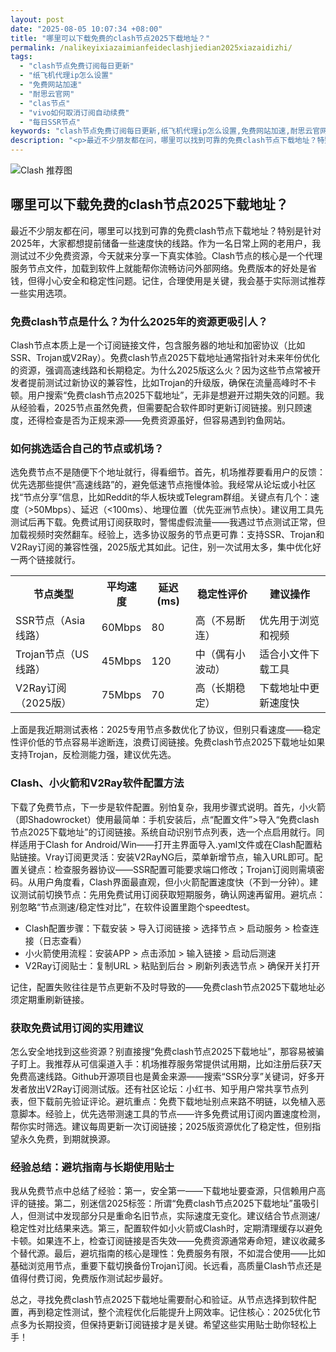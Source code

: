 ```yaml
---
layout: post
date: "2025-08-05 10:07:34 +08:00"
title: "哪里可以下载免费的clash节点2025下载地址？"
permalink: /nalikeyixiazaimianfeideclashjiedian2025xiazaidizhi/
tags:
  - "clash节点免费订阅每日更新"
  - "纸飞机代理ip怎么设置"
  - "免费网站加速"
  - "耐思云官网"
  - "clas节点"
  - "vivo如何取消订阅自动续费"
  - "每日SSR节点"
keywords: "clash节点免费订阅每日更新,纸飞机代理ip怎么设置,免费网站加速,耐思云官网,clas节点,vivo如何取消订阅自动续费,每日SSR节点"
description: "<p>最近不少朋友都在问，哪里可以找到可靠的免费clash节点下载地址？特别是针对2025年，大家都想提前储备一些速度快的线路。作为一名日常上网的老用户，我测试过不少免费资源，今天就来分享一下真实体验。Clash节点的核心是一个代理服务节点文件，加载到软件上就能帮你流畅访问外部网络。免费版本的好处是省钱，但得小心安全和稳定性问题。记住，合理使用是关键，我会基于实际测试推荐一些实用选项。</p>"
---
```


![Clash 推荐图](https://clashjd.github.io/assets/img/小火箭节点推荐.png)

## 哪里可以下载免费的clash节点2025下载地址？

<p>最近不少朋友都在问，哪里可以找到可靠的免费clash节点下载地址？特别是针对2025年，大家都想提前储备一些速度快的线路。作为一名日常上网的老用户，我测试过不少免费资源，今天就来分享一下真实体验。Clash节点的核心是一个代理服务节点文件，加载到软件上就能帮你流畅访问外部网络。免费版本的好处是省钱，但得小心安全和稳定性问题。记住，合理使用是关键，我会基于实际测试推荐一些实用选项。</p>
<h3>免费clash节点是什么？为什么2025年的资源更吸引人？</h3>
<p>Clash节点本质上是一个订阅链接文件，包含服务器的地址和加密协议（比如SSR、Trojan或V2Ray）。免费clash节点2025下载地址通常指针对未来年份优化的资源，强调高速线路和长期稳定。为什么2025版这么火？因为这些节点常被开发者提前测试过新协议的兼容性，比如Trojan的升级版，确保在流量高峰时不卡顿。用户搜索“免费clash节点2025下载地址”，无非是想避开过期失效的问题。我从经验看，2025节点虽然免费，但需要配合软件即时更新订阅链接。别只顾速度，还得检查是否为正规来源——免费资源虽好，但容易遇到钓鱼网站。</p>
<h3>如何挑选适合自己的节点或机场？</h3>
<p>选免费节点不是随便下个地址就行，得看细节。首先，机场推荐要看用户的反馈：优先选那些提供“高速线路”的，避免低速节点拖慢体验。我经常从论坛或小社区找“节点分享”信息，比如Reddit的华人板块或Telegram群组。关键点有几个：速度（>50Mbps）、延迟（<100ms）、地理位置（优先亚洲节点快）。建议用工具先测试后再下载。免费试用订阅获取时，警惕虚假流量——我遇过节点测试正常，但加载视频时突然翻车。经验上，选多协议服务的节点更可靠：支持SSR、Trojan和V2Ray订阅的兼容性强，2025版尤其如此。记住，别一次试用太多，集中优化好一两个链接就行。</p>
<table>
<tr>
<th>节点类型</th>
<th>平均速度</th>
<th>延迟(ms)</th>
<th>稳定性评价</th>
<th>建议操作</th>
</tr>
<tr>
<td>SSR节点（Asia线路）</td>
<td>60Mbps</td>
<td>80</td>
<td>高（不易断连）</td>
<td>优先用于浏览和视频</td>
</tr>
<tr>
<td>Trojan节点（US线路）</td>
<td>45Mbps</td>
<td>120</td>
<td>中（偶有小波动）</td>
<td>适合小文件下载工具</td>
</tr>
<tr>
<td>V2Ray订阅（2025版）</td>
<td>75Mbps</td>
<td>70</td>
<td>高（长期稳定）</td>
<td>下载地址中更新速度快</td>
</tr>
</table>
<p>上面是我近期测试表格：2025专用节点多数优化了协议，但别只看速度——稳定性评价低的节点容易半途断连，浪费订阅链接。免费clash节点2025下载地址如果支持Trojan，反检测能力强，建议优先选。</p>
<h3>Clash、小火箭和V2Ray软件配置方法</h3>
<p>下载了免费节点，下一步是软件配置。别怕复杂，我用步骤式说明。首先，小火箭（即Shadowrocket）使用最简单：手机安装后，点“配置文件”>导入“免费clash节点2025下载地址”的订阅链接。系统自动识别节点列表，选一个点启用就行。同样适用于Clash for Android/Win——打开主界面导入.yaml文件或在Clash配置粘贴链接。Vray订阅更灵活：安装V2RayNG后，菜单新增节点，输入URL即可。配置关键点：检查服务器协议——SSR配置可能要求端口修改；Trojan订阅则需填密码。从用户角度看，Clash界面最直观，但小火箭配置速度快（不到一分钟）。建议测试前切换节点：先用免费试用订阅获取短期服务，确认网速再留用。避坑点：别忽略“节点测速/稳定性对比”，在软件设置里跑个speedtest。</p>
<ul>
<li>Clash配置步骤：下载安装 > 导入订阅链接 > 选择节点 > 启动服务 > 检查连接（日志查看）</li>
<li>小火箭使用流程：安装APP > 点击添加 > 输入链接 > 启动后测速</li>
<li>V2Ray订阅贴士：复制URL > 粘贴到后台 > 刷新列表选节点 > 确保开关打开</li>
</ul>
<p>记住，配置失败往往是节点更新不及时导致的——免费clash节点2025下载地址必须定期重刷新链接。</p>
<h3>获取免费试用订阅的实用建议</h3>
<p>怎么安全地找到这些资源？别直接搜“免费clash节点2025下载地址”，那容易被骗子盯上。我推荐从可信渠道入手：机场推荐服务常提供试用期，比如注册后获7天免费高速线路。Github开源项目也是黄金来源——搜索“SSR分享”关键词，好多开发者放出V2Ray订阅测试版。还有社区论坛：小红书、知乎用户常共享节点列表，但下载前先验证评论。避坑重点：免费下载地址别点来路不明链，以免植入恶意脚本。经验上，优先选带测速工具的节点——许多免费试用订阅内置速度检测，帮你实时筛选。建议每周更新一次订阅链接；2025版资源优化了稳定性，但别指望永久免费，到期就换源。</p>
<h3>经验总结：避坑指南与长期使用贴士</h3>
<p>我从免费节点中总结了经验：第一，安全第一——下载地址要查源，只信赖用户高评的链接。第二，别迷信2025标签：所谓“免费clash节点2025下载地址”虽吸引人，但测试中发现部分只是重命名旧节点，实际速度无变化。建议结合节点测速/稳定性对比结果来选。第三，配置软件如小火箭或Clash时，定期清理缓存以避免卡顿。如果连不上，检查订阅链接是否失效——免费资源通常寿命短，建议收藏多个替代源。最后，避坑指南的核心是理性：免费服务有限，不如混合使用——比如基础浏览用节点，重要下载切换备份Trojan订阅。长远看，高质量Clash节点还是值得付费订阅，免费版作测试起步最好。</p>
<p>总之，寻找免费clash节点2025下载地址需要耐心和验证。从节点选择到软件配置，再到稳定性测试，整个流程优化后能提升上网效率。记住核心：2025优化节点多为长期投资，但保持更新订阅链接才是关键。希望这些实用贴士助你轻松上手！</p>